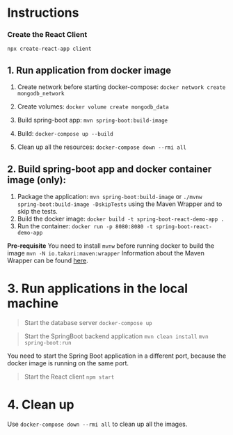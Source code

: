 # Instructions


### Create the React Client

`npx create-react-app client` 


## 1. Run application from docker image

1. Create network before starting docker-compose:
`docker network create mongodb_network`

2. Create volumes:
`docker volume create mongodb_data`

3. Build spring-boot app: 
`mvn spring-boot:build-image`

4. Build:
`docker-compose up --build`

5. Clean up all the resources:
`docker-compose down --rmi all`

## 2. Build spring-boot app and docker container image (only):
1. Package the application: `mvn spring-boot:build-image` or `./mvnw spring-boot:build-image -DskipTests` using the Maven Wrapper and to skip the tests.
2. Build the docker image: `docker build -t spring-boot-react-demo-app .`
3. Run the container: `docker run -p 8080:8080 -t spring-boot-react-demo-app`

**Pre-requisite** 
You need to install `mvnw` before running docker to build the image
`mvn -N io.takari:maven:wrapper`
Information about the Maven Wrapper can be found [here](https://www.baeldung.com/maven-wrapper).


# 3. Run applications in the local machine

> Start the database server
`docker-compose up`

> Start the SpringBoot backend application
`mvn clean install`
`mvn spring-boot:run`

You need to start the Spring Boot application in a different port, because the docker image is running on the same port.

> Start the React client
`npm start`


# 4. Clean up

Use `docker-compose down --rmi all` to clean up all the images.